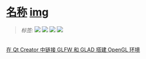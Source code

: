 # [名称](./)  [img](./img)     

> ######  _标签:_   ![](https://img.shields.io/badge/技术类-yellowgreen.svg) ![](https://img.shields.io/badge/OpenGL-用户手册-blue.svg) [![](https://img.shields.io/badge/链接-你好！三角形-brightgreen.svg)](https://learnopengl-cn.github.io/01%20Getting%20started/04%20Hello%20Triangle/) ![](https://img.shields.io/badge/链接-代码文件-orange.svg)     
>

[在 Qt Creator 中链接 GLFW 和 GLAD 搭建 OpenGL 环境](https://blog.csdn.net/KianKwok/article/details/115582093)    

